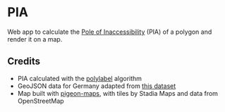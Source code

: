 # PIA

Web app to calculate the [Pole of Inaccessibility](https://en.wikipedia.org/wiki/Pole_of_inaccessibility) (PIA) of a polygon and render it on a map.

## Credits

- PIA calculated with the [polylabel](https://github.com/mapbox/polylabel) algorithm
- GeoJSON data for Germany adapted from [this dataset](https://github.com/isellsoap/deutschlandGeoJSON)
- Map built with [pigeon-maps](https://github.com/mariusandra/pigeon-maps), with tiles by Stadia Maps and data from OpenStreetMap
